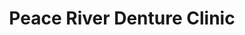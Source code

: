 ---
title: "Peace River Denture Clinic"
url: /peace-river/peace-river-denture-clinic/
shop: shop
---